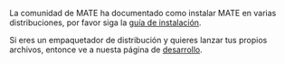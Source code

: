 <!--
.. link:
.. description:
.. tags: 
.. date: 2012-04-17 06:32:31
.. title: Instalación
.. slug: install
-->

La comunidad de MATE ha documentado como instalar MATE en varias distribuciones,
por favor siga la [guía de instalación](https://wiki.mate-desktop.org/download).

Si eres un empaquetador de distribución y quieres lanzar tus propios archivos,
entonce ve a nuesta página de [desarrollo](/development/).
